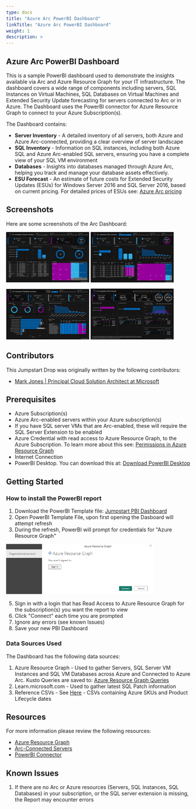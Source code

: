 ```yaml
---
type: docs
title: "Azure Arc PowerBI Dashboard"
linkTitle: "Azure Arc PowerBI Dashboard"
weight: 1
description: >
---
```


## Azure Arc PowerBI Dashboard

This is a sample PowerBI dashboard used to demonstrate the insights available via Arc and Azure Resource Graph for your IT infrastructure. The dashboard covers a wide range of components including servers, SQL Instances on Virtual Machines, SQL Databases on Virtual Machines and Extended Security Update forecasting for servers connected to Arc or in Azure. The Dashboard uses the PowerBI connector for Azure Resource Graph to connect to your Azure Subscription(s). 

The Dashboard contains:

* **Server Inventory** - A detailed inventory of all servers, both Azure and Azure Arc-connected, providing a clear overview of server landscape
* **SQL Inventory** - Information on SQL instances, including both Azure SQL and Azure Arc-enabled SQL servers, ensuring you have a complete view of your SQL VM environment
* **Databases** - Insights into databases managed through Azure Arc, helping you track and manage your database assets effectively.
* **ESU Forecast** - An estimate of future costs for Extended Security Updates (ESUs) for Windows Server 2016 and SQL Server 2016, based on current pricing. For detailed prices of ESUs see: [Azure Arc pricing](https://azure.microsoft.com/en-us/pricing/details/azure-arc/core-control-plane/)

## Screenshots

Here are some screenshots of the Arc Dashboard:
<p float="left">
  <img src="artifacts/media/server_inventory_screenshot.png" alt="Server Inventory" width="45%" />
  <img src="artifacts/media/sqlserver_inventory_screenshot.png" alt="SQL Server Inventory" width="45%" />
</p>
<p float="left">
  <img src="artifacts/media/sqldatabase_inventory_screenshot.png" alt="SQL Database Inventory" width="45%" />
  <img src="artifacts/media/esu_forecast_screenshot.png" alt="ESU Forecast" width="45%" />
</p>

## Contributors

This Jumpstart Drop was originally written by the following contributors:

* [Mark Jones | Principal Cloud Solution Architect at Microsoft](www.linkedin.com/in/joneslmark)

## Prerequisites

* Azure Subscription(s)
* Azure Arc-enabled servers within your Azure subscription(s)
* If you have SQL server VMs that are Arc-enabled, these will require the SQL Server Extension to be enabled
* Azure Credential with read access to Azure Resource Graph, to the Azure Subscription. To learn more about this see: [Permissions in Azure Resource Graph](https://learn.microsoft.com/en-us/azure/governance/resource-graph/overview#permissions-in-azure-resource-graph)
* Internet Connection
* PowerBI Desktop. You can download this at: [Download PowerBI Desktop](https://www.microsoft.com/en-us/power-platform/products/power-bi/downloads?msockid=0c5db1779a21637012a6a5f29bea62ee)

## Getting Started

### How to install the PowerBI report

1. Download the PowerBI Template file: <a href="/azure_arc_dashboard_v1.pbit">Jumpstart PBI Dashboard</a>
2. Open PowerBI Template File, upon first opening the Dasboard will attempt refresh
3. During the refresh, PowerBI will prompt for credentials for "Azure Resource Graph"

<img src="artifacts/media/arg_connector_screenshot.png" alt="Azure Resource Graph Connector" width="80%" />

5. Sign in with a login that has Read Access to Azure Resource Graph for the subscription(s) you want the report to view
6. Click "Connect" each time you are prompted
7. Ignore any errors (see known Issues)
8. Save your new PBI Dashboard

### Data Sources Used
The Dashboard has the following data sources:
1. Azure Resource Graph - Used to gather Servers, SQL Server VM Instances and SQL VM Databases across Azure and Connected to Azure Arc. Kusto Queries are saved to: <a href="/artifacts/arg_queries/">Azure Resource Graph Queries</a>
2. Learn.microsoft.com - Used to gather latest SQL Patch information
3. Reference CSVs - See <a href="/artifacts/reference/">Here</a> - CSVs containing Azure SKUs and Product Lifecycle dates

## Resources

For more information please review the following resources:

* [Azure Resource Graph](https://learn.microsoft.com/en-us/azure/governance/resource-graph/overview#permissions-in-azure-resource-graph)
* [Arc-Connected Servers](https://learn.microsoft.com/en-us/azure/azure-arc/servers/overview)
* [PowerBI Connector](https://learn.microsoft.com/en-us/azure/governance/resource-graph/power-bi-connector-quickstart?tabs=power-bi-desktop#connect-azure-resource-graph-with-power-bi-connector)


## Known Issues
1. If there are no Arc or Azure resources (Servers, SQL Instances, SQL Databases) in your subscription, or the SQL server extension is missing, the Report may encounter errors